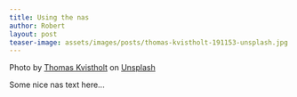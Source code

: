 ```yaml
---
title: Using the nas
author: Robert
layout: post
teaser-image: assets/images/posts/thomas-kvistholt-191153-unsplash.jpg
---
```


Photo by [Thomas Kvistholt](https://unsplash.com/photos/oZPwn40zCK4?utm_source=unsplash&utm_medium=referral&utm_content=creditCopyText) on [Unsplash](https://unsplash.com/?utm_source=unsplash&utm_medium=referral&utm_content=creditCopyText)

Some nice nas text here...


